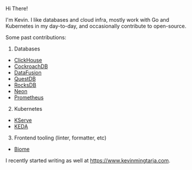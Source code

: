 Hi There!

I'm Kevin. I like databases and cloud infra, mostly work with Go and Kubernetes in my day-to-day, and occasionally contribute to open-source.

Some past contributions:
1. Databases
  - [ClickHouse](https://github.com/ClickHouse/ClickHouse/commits?author=kevinmingtarja)
  - [CockroachDB](https://github.com/cockroachdb/cockroach/commits?author=kevinmingtarja)
  - [DataFusion](https://github.com/apache/datafusion/commits?author=kevinmingtarja)
  - [QuestDB](https://github.com/questdb/questdb/commits?author=kevinmingtarja)
  - [RocksDB](https://github.com/facebook/rocksdb/commits?author=kevinmingtarja)
  - [Neon](https://github.com/neondatabase/neon/commits?author=kevinmingtarja)
  - [Prometheus](https://github.com/prometheus/prometheus/commits?author=kevinmingtarja)
2. Kubernetes
  - [KServe](https://github.com/kserve/kserve/commits?author=kevinmingtarja)
  - [KEDA](https://github.com/kedacore/keda/commits?author=kevinmingtarja)
3. Frontend tooling (linter, formatter, etc)
  - [Biome](https://github.com/biomejs/biome/commits?author=kevinmingtarja)

I recently started writing as well at https://www.kevinmingtarja.com.
